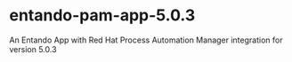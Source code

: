 # entando-pam-app-5.0.3
An Entando App with Red Hat Process Automation Manager integration for version 5.0.3
